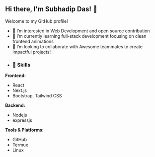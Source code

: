 ## Hi there, I'm Subhadip Das! 👋

Welcome to my GitHub profile! 
- 👀 I’m interested in Web Development and open source contribution
- 🌱 I’m currently learning full-stack development focusing on clean frontend animations
- 💞️ I’m looking to collaborate with Awesome teammates to create impactful projects!
- ### 🌟 Skills

**Frontend:**
- React
- Next.js
- Bootstrap, Tailwind CSS

**Backend:**
- Nodejs
- expressjs

**Tools & Platforms:**
- GitHub
- Termux
- Linux 
